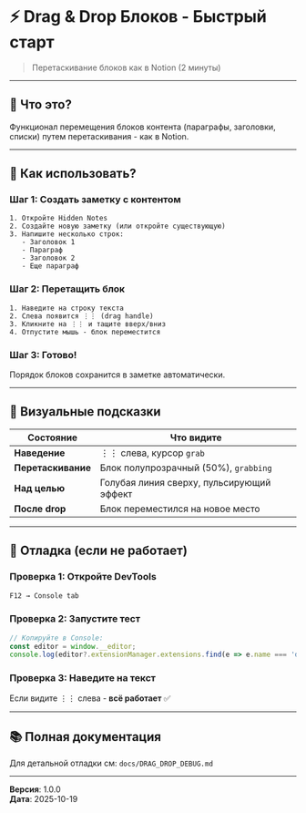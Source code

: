 # ⚡ Drag & Drop Блоков - Быстрый старт

> Перетаскивание блоков как в Notion (2 минуты)

---

## 🎯 Что это?

Функционал перемещения блоков контента (параграфы, заголовки, списки) путем перетаскивания - как в Notion.

---

## 🚀 Как использовать?

### Шаг 1: Создать заметку с контентом

```
1. Откройте Hidden Notes
2. Создайте новую заметку (или откройте существующую)
3. Напишите несколько строк:
   - Заголовок 1
   - Параграф
   - Заголовок 2
   - Еще параграф
```

### Шаг 2: Перетащить блок

```
1. Наведите на строку текста
2. Слева появится ⋮⋮ (drag handle)
3. Кликните на ⋮⋮ и тащите вверх/вниз
4. Отпустите мышь - блок переместится
```

### Шаг 3: Готово!

Порядок блоков сохранится в заметке автоматически.

---

## 🎨 Визуальные подсказки

| Состояние | Что видите |
|-----------|-----------|
| **Наведение** | ⋮⋮ слева, курсор `grab` |
| **Перетаскивание** | Блок полупрозрачный (50%), `grabbing` |
| **Над целью** | Голубая линия сверху, пульсирующий эффект |
| **После drop** | Блок переместился на новое место |

---

## 🔧 Отладка (если не работает)

### Проверка 1: Откройте DevTools

```bash
F12 → Console tab
```

### Проверка 2: Запустите тест

```javascript
// Копируйте в Console:
const editor = window.__editor;
console.log(editor?.extensionManager.extensions.find(e => e.name === 'draggableBlock') ? '✅ OK' : '❌ NOT LOADED');
```

### Проверка 3: Наведите на текст

Если видите ⋮⋮ слева - **всё работает** ✅

---

## 📚 Полная документация

Для детальной отладки см: `docs/DRAG_DROP_DEBUG.md`

---

**Версия**: 1.0.0  
**Дата**: 2025-10-19
